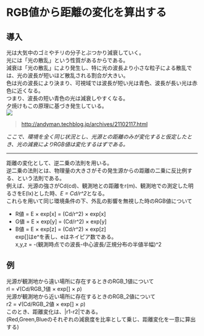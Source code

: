 

# RGB値から距離の変化を算出する
## 導入
光は大気中のゴミやチリの分子とぶつかり減衰していく。    
光には「光の散乱」という性質があるからである。  
減衰は「光の散乱」により発生し、特に光の波長より小さな粒子による散乱では、光の波長が短いほど散乱される割合が大きい。  
色は光の波長により決まり、可視域では波長が短い光は青色、波長が長い光は赤色に近くなる。  
つまり、波長の短い青色の光は減衰しやすくなる。  
夕焼けもこの原理に基づき発生している。  
![](2021-03-13-22-48-12.png)
>http://andyman.techblog.jp/archives/21102117.html 


*ここで、環境を全く同じ状況とし、光源との距離のみが変化すると仮定したとき、光の減衰によりRGB値は変化するはずである。*  
***
距離の変化として、逆二乗の法則を用いる。  
逆二乗の法則とは、物理量の大きさがその発生源からの距離の二乗に反比例する、という法則である。  
例えば、光源の強さがCd(cd)、観測地との距離をr(m)、観測地での測定した明るさをE(lx)とした時、*E = Cd/r^2*となる。  
これらを用いて同じ環境条件の下、外乱の影響を無視した時のRGB値について  
* R値 = E × exp[x]  = (Cd/r^2) × exp[x] 
* G値 = E × exp[y]  = (Cd/r^2) × exp[y] 
* B値 = E × exp[z]  = (Cd/r^2) × exp[z]     
exp[]はe^を表し、eはネイピア数である。    
x,y,z = -(観測時点での波長-中心波長/正規分布の半値半幅)^2   

## 例
光源が観測地から遠い場所に存在するときのRGB_1値について  
rl = √(Cd/RGB_1値 × exp[] × ρ)   
光源が観測地から近い場所に存在するときのRGB_2値について  
r2 = √(Cd/RGB_2値 × exp[] × ρ)    
このとき、距離変化は、|r1-r2|である。  
(Red,Green,Blueのそれぞれの減衰度を比率として乗じ、距離変化を一意に算出する)